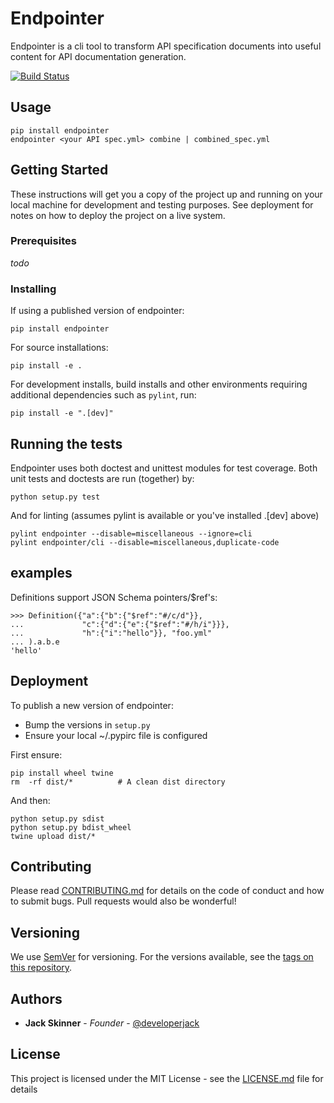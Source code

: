# Endpointer

Endpointer is a cli tool to transform API specification documents into useful content for API documentation generation.

[![Build Status](https://travis-ci.org/devjack/endpointer.svg?branch=master)](https://travis-ci.org/devjack/endpointer)

## Usage

```
pip install endpointer
endpointer <your API spec.yml> combine | combined_spec.yml
```


## Getting Started

These instructions will get you a copy of the project up and running on your local machine for development and testing purposes. See deployment for notes on how to deploy the project on a live system.

### Prerequisites

_todo_

### Installing

If using a published version of endpointer:

```
pip install endpointer
```

For source installations:

```
pip install -e .
```

For development installs, build installs and other environments requiring
additional dependencies such as `pylint`, run:

```
pip install -e ".[dev]"
```


## Running the tests

Endpointer uses both doctest and unittest modules for test coverage. Both unit tests and doctests are run (together) by:

```
python setup.py test
```

And for linting (assumes pylint is available or you've installed .[dev] above)

```
pylint endpointer --disable=miscellaneous --ignore=cli
pylint endpointer/cli --disable=miscellaneous,duplicate-code
```

## examples

Definitions support JSON Schema pointers/$ref's:
```
>>> Definition({"a":{"b":{"$ref":"#/c/d"}},
...             "c":{"d":{"e":{"$ref":"#/h/i"}}},
...             "h":{"i":"hello"}}, "foo.yml"
... ).a.b.e
'hello'
```

## Deployment

To publish a new version of endpointer:
 * Bump the versions in `setup.py`
 * Ensure your local ~/.pypirc file is configured

First ensure:

```
pip install wheel twine
rm  -rf dist/*          # A clean dist directory
```

And then:

```
python setup.py sdist
python setup.py bdist_wheel
twine upload dist/*
```


## Contributing

Please read [CONTRIBUTING.md](CONTRIBUTING.md) for details on the code of conduct and how to submit bugs. Pull requests would also be wonderful!

## Versioning

We use [SemVer](http://semver.org/) for versioning. For the versions available, see the [tags on this repository](https://github.com/devjack/endpointer/tags).

## Authors

* **Jack Skinner** - *Founder* - [@developerjack](https://twitter.com/developerjack)


## License

This project is licensed under the MIT License - see the [LICENSE.md](LICENSE.md) file for details
